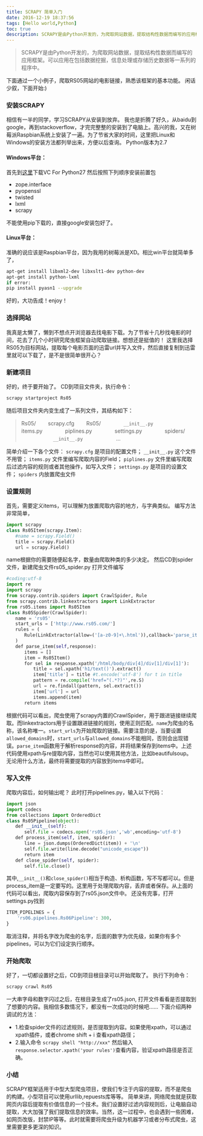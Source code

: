 ```yaml
---
title: SCRAPY 简单入门
date: 2016-12-19 18:37:56
tags: [Hello world,Python]
toc: true
description: SCRAPY是由Python开发的，为爬取网站数据，提取结构性数据而编写的应用框架。可以应用在包括数据挖掘，信息处理或存储历史数据等一系列的程序中。
---
```

>SCRAPY是由Python开发的，为爬取网站数据，提取结构性数据而编写的应用框架。可以应用在包括数据挖掘，信息处理或存储历史数据等一系列的程序中。

下面通过一个小例子，爬取RS05网站的电影链接，熟悉该框架的基本功能。
闲话少叙，下面开始:)

### 安装SCRAPY
相信有一半的同学，学习SCRAPY从安装到放弃。
我也是折腾了好久，从baidu到google，再到stackoverflow，才完完整整的安装到了电脑上。高兴的我，又在树莓派Raspbian系统上安装了一遍。为了节省大家的时间，这里把Linux和Windows的安装方法都列举出来，方便以后查询。
Python版本为2.7

#### Windows平台：
首先到[这里](https://www.microsoft.com/en-us/download/details.aspx?id=44266)下载VC For Python27
然后按照下列顺序安装前置包
* zope.interface
* pyopenssl
* twisted
* lxml
* scrapy

不能使用pip下载的，直接google安装包好了。

#### Linux平台：
准确的说应该是Raspbian平台，因为我用的树莓派是XD。相比win平台就简单多了，
```bash
apt-get install libxml2-dev libxslt1-dev python-dev
apt-get install python-lxml
if error:
pip install pyasn1 --upgrade
```
好的，大功告成！enjoy！

### 选择网站
我真是太懒了，懒到不想点开浏览器去找电影下载。为了节省十几秒找电影的时间，花去了几个小时研究爬虫框架自动爬取链接。想想还是挺值的！
这里我选择RS05为目标网站，提取每个电影页面的迅雷url并写入文件，然后直接复制到迅雷里就可以下载了，是不是很简单很开心？

### 新建项目
好的，终于要开始了。
CD到项目文件夹，执行命令：
```bash
scrapy startproject Rs05
```
随后项目文件夹内变生成了一系列文件，其结构如下：

>Rs05/
　　scrapy.cfg
　　Rs05/
　　　　`__init__.py`
　　　　items.py
　　　　piplines.py
　　　　settings.py
　　　　spiders/
　　　　　　`__init__.py`
　　　　　　...

简单介绍一下各个文件：
`scrapy.cfg` 是项目的配置文件；
`__init__.py` 这个文件不用管；
`items.py` 文件里编写爬取内容的Field；
`piplines.py` 文件里编写爬取后过滤内容的规则或者其他操作，如写入文件；
`settings.py` 是项目的设置文件；
`spiders` 内放置爬虫文件

### 设置规则
首先，需要定义items，可以理解为放置爬取内容的地方，与字典类似。
编写方法非常简单，
```python
import scrapy
class Rs05Item(scrapy.Item):
　　#name = scrapy.Field()
　　title = scrapy.Field()
　　url = scrapy.Field()
```
name根据你的需要随便起名字，数量由爬取种类的多少决定。
然后CD到spider文件，新建爬虫文件rs05_spider.py
打开文件编写
```python
#coding:utf-8
import re
import scrapy
from scrapy.contrib.spiders import CrawlSpider, Rule
from scrapy.contrib.linkextractors import LinkExtractor
from rs05.items import Rs05Item
class Rs05Spider(CrawlSpider):
　　name = 'rs05'
　　start_urls = ['http://www.rs05.com/']
　　rules = (
　　　　Rule(LinkExtractor(allow=('[a-z0-9]+\.html')),callback='parse_item'),
　　)
　　def parse_item(self,response):			
　　　　items = []
　　　　item = Rs05Item()
　　　　for sel in response.xpath('/html/body/div[4]/div[1]/div[1]'):
　　　　　　title = sel.xpath('h1/text()').extract()
　　　　　　item['title'] = title #t.encode('utf-8') for t in title
　　　　　　pattern = re.compile('href="(.*?)"',re.S)			
　　　　　　url = re.findall(pattern, sel.extract())			
　　　　　　item['url'] = url
　　　　　　items.append(item)
　　　　return items
```
根据代码可以看出，爬虫使用了scrapy内置的CrawlSpider，用于跟进链接继续爬取。而linkextractors用于设置跟进链接的规则，使用正则匹配。`name`为爬虫的名称，该名称唯一。`start_urls`为开始爬取的链接。需要注意的是，当要设置`allowed_domains`时，`start_urls`与`allowed_domains`不能相同，否则会出现错误。`parse_item`函数用于解析response的内容，并将结果保存到items中。上述代码使用xpath与re提取内容，当然也可以使用其他方法，比如beautifulsoup。无论用什么方法，最终将需要提取的内容放到items中即可。

### 写入文件
爬取内容后，如何输出呢？
此时打开pipelines.py，输入以下代码：
```python
import json
import codecs
from collections import OrderedDict
class Rs05Pipeline(object):
　　def __init__(self):
　　　　self.file = codecs.open('rs05.json','wb',encoding='utf-8')
　　def process_item(self, item, spider):
　　　　line = json.dumps(OrderedDict(item)) + '\n'
　　　　self.file.write(line.decode("unicode_escape"))
　　　　return item
　　def close_spider(self, spider):
　　　　self.file.close()
```
其中,`__init__()`和`close_spider()`相当于构造、析构函数，写不写都可以。但是process_item是一定要写的。这里用于处理爬取内容，丢弃或者保存。从上面的代码可以看出，爬取内容保存到了rs05.json文件中。
还没有完事，打开settings.py找到
```python
ITEM_PIPELINES = {
    'rs06.pipelines.Rs06Pipeline': 300,
}
```
取消注释，并将名字改为爬虫的名字，后面的数字为优先级，如果你有多个pipelines，可以为它们设定执行顺序。

### 开始爬取
好了，一切都设置好之后，CD到项目根目录可以开始爬取了。
执行下列命令：
```bash
scrapy crawl Rs05
```
一大串字母和数字闪过之后，在根目录生成了rs05.json, 打开文件看看是否提取到了想要的内容。我相信多数情况下，都没有一次成功的时候吧……
下面介绍两种调试的方法：
* 1.检查spider文件的过滤规则，是否提取到内容。如果使用xpath，可以通过xpath插件，或者chrome shift + i 查看xpath路径；
* 2.输入命令 `scrapy shell "http://xxx"` 然后输入 `response.selector.xpath('your rules')`查看内容，验证xpath路径是否正确。


### 小结
SCRAPY框架适用于中型大型爬虫项目，使我们专注于内容的提取，而不是爬虫的构建。小型项目可以使用urllib,repuests库等等。
简单来讲，网络爬虫就是获取网页内容后提取有价值信息的一个技术。我们设置好过滤内容规则后，让电脑自动提取，大大加强了我们提取信息的效率。当然，这一过程中，也会遇到一些困难，如网页改版，封禁IP等等。此时就需要将爬虫升级为机器学习或者分布式爬虫，这里需要更多更深的知识。
